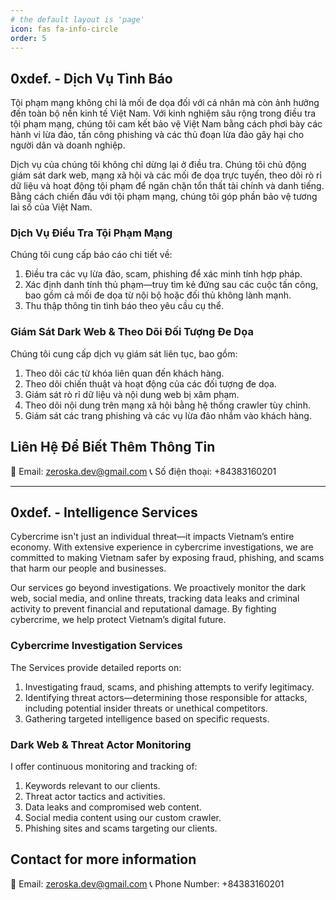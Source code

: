 ```yaml
---
# the default layout is 'page'
icon: fas fa-info-circle
order: 5
---
```

## 0xdef. - Dịch Vụ Tình Báo
Tội phạm mạng không chỉ là mối đe dọa đối với cá nhân mà còn ảnh hưởng đến toàn bộ nền kinh tế Việt Nam. Với kinh nghiệm sâu rộng trong điều tra tội phạm mạng, chúng tôi cam kết bảo vệ Việt Nam bằng cách phơi bày các hành vi lừa đảo, tấn công phishing và các thủ đoạn lừa đảo gây hại cho người dân và doanh nghiệp.

Dịch vụ của chúng tôi không chỉ dừng lại ở điều tra. Chúng tôi chủ động giám sát dark web, mạng xã hội và các mối đe dọa trực tuyến, theo dõi rò rỉ dữ liệu và hoạt động tội phạm để ngăn chặn tổn thất tài chính và danh tiếng. Bằng cách chiến đấu với tội phạm mạng, chúng tôi góp phần bảo vệ tương lai số của Việt Nam.

### Dịch Vụ Điều Tra Tội Phạm Mạng
Chúng tôi cung cấp báo cáo chi tiết về:

1. Điều tra các vụ lừa đảo, scam, phishing để xác minh tính hợp pháp.
2. Xác định danh tính thủ phạm—truy tìm kẻ đứng sau các cuộc tấn công, bao gồm cả mối đe dọa từ nội bộ hoặc đối thủ không lành mạnh.
3. Thu thập thông tin tình báo theo yêu cầu cụ thể.

### Giám Sát Dark Web & Theo Dõi Đối Tượng Đe Dọa
Chúng tôi cung cấp dịch vụ giám sát liên tục, bao gồm:

1. Theo dõi các từ khóa liên quan đến khách hàng.
2. Theo dõi chiến thuật và hoạt động của các đối tượng đe dọa.
3. Giám sát rò rỉ dữ liệu và nội dung web bị xâm phạm.
4. Theo dõi nội dung trên mạng xã hội bằng hệ thống crawler tùy chỉnh.
5. Giám sát các trang phishing và các vụ lừa đảo nhắm vào khách hàng.

## Liên Hệ Để Biết Thêm Thông Tin
📧 Email: zeroska.dev@gmail.com
📞 Số điện thoại: +84383160201


--- 
## 0xdef. - Intelligence Services

Cybercrime isn't just an individual threat—it impacts Vietnam’s entire economy. With extensive experience in cybercrime investigations, we are committed to making Vietnam safer by exposing fraud, phishing, and scams that harm our people and businesses.

Our services go beyond investigations. We proactively monitor the dark web, social media, and online threats, tracking data leaks and criminal activity to prevent financial and reputational damage. By fighting cybercrime, we help protect Vietnam’s digital future.

### Cybercrime Investigation Services

The Services provide detailed reports on:

1. Investigating fraud, scams, and phishing attempts to verify legitimacy.
2. Identifying threat actors—determining those responsible for attacks, including potential insider threats or unethical competitors.
3. Gathering targeted intelligence based on specific requests.

### Dark Web & Threat Actor Monitoring

I offer continuous monitoring and tracking of:

1. Keywords relevant to our clients.
2. Threat actor tactics and activities.
3. Data leaks and compromised web content.
4. Social media content using our custom crawler.
5. Phishing sites and scams targeting our clients.

## Contact for more information

📧 Email: zeroska.dev@gmail.com
📞 Phone Number: +84383160201
 

